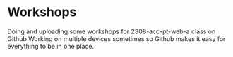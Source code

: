 # Workshops

Doing and uploading some workshops for 2308-acc-pt-web-a class on Github 
Working on multiple devices sometimes so Github makes it easy for everything to be in one place.